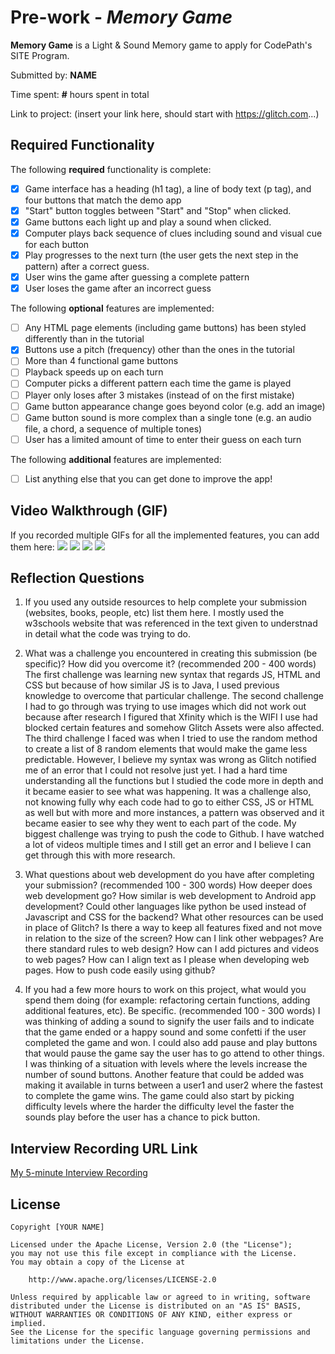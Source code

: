 # Pre-work - *Memory Game*

**Memory Game** is a Light & Sound Memory game to apply for CodePath's SITE Program. 

Submitted by: **NAME**

Time spent: **#** hours spent in total

Link to project: (insert your link here, should start with https://glitch.com...)

## Required Functionality

The following **required** functionality is complete:

* [x] Game interface has a heading (h1 tag), a line of body text (p tag), and four buttons that match the demo app
* [x] "Start" button toggles between "Start" and "Stop" when clicked. 
* [x] Game buttons each light up and play a sound when clicked. 
* [x] Computer plays back sequence of clues including sound and visual cue for each button
* [x] Play progresses to the next turn (the user gets the next step in the pattern) after a correct guess. 
* [x] User wins the game after guessing a complete pattern
* [x] User loses the game after an incorrect guess

The following **optional** features are implemented:

* [ ] Any HTML page elements (including game buttons) has been styled differently than in the tutorial
* [x] Buttons use a pitch (frequency) other than the ones in the tutorial
* [ ] More than 4 functional game buttons
* [ ] Playback speeds up on each turn
* [ ] Computer picks a different pattern each time the game is played
* [ ] Player only loses after 3 mistakes (instead of on the first mistake)
* [ ] Game button appearance change goes beyond color (e.g. add an image)
* [ ] Game button sound is more complex than a single tone (e.g. an audio file, a chord, a sequence of multiple tones)
* [ ] User has a limited amount of time to enter their guess on each turn

The following **additional** features are implemented:

- [ ] List anything else that you can get done to improve the app!

## Video Walkthrough (GIF)

If you recorded multiple GIFs for all the implemented features, you can add them here:
![](https://recordit.co/apRzf6lksr)
![](https://recordit.co/HEWb5Ww8vf)
![](gif3-link-here)
![](gif4-link-here)

## Reflection Questions
1. If you used any outside resources to help complete your submission (websites, books, people, etc) list them here. 
I mostly used the w3schools website that was referenced in the text given to understnad in  detail what the code was trying to do.

2. What was a challenge you encountered in creating this submission (be specific)? How did you overcome it? (recommended 200 - 400 words) 
The first challenge was learning new syntax that regards JS, HTML and CSS but because of how similar JS is to Java, I used previous knowledge to overcome that particular challenge. The second challenge I had to go through was trying to use images which did not work out because after research I figured that Xfinity which is the WIFI I use had blocked certain features and somehow Glitch Assets were also affected. The third challenge I faced was when I tried to use the random method to create a list of 8 random elements that would make the game less predictable. However, I believe my syntax was wrong as Glitch notified me of an error that I could not resolve just yet. I had a hard time understanding all the functions but I studied the code more in depth and it became easier to see what was happening. It was a challenge also, not knowing fully why each code had to go to either CSS, JS or HTML as well but with more and more instances, a pattern was observed and it became easier to see why they went to each part of the code. My biggest challenge was trying to push the code to Github. I have watched a lot of videos multiple times and I still get an error and I believe I can get through this with more research.

3. What questions about web development do you have after completing your submission? (recommended 100 - 300 words) 
How deeper does web development go?
How similar is web development to Android app development?
Could other languages like python be used instead of Javascript and CSS for the backend?
What other resources can be used in place of Glitch?
Is there a way to keep all features fixed and not move in relation to the size of the screen?
How can I link other webpages?
Are there standard rules to web design?
How can I add pictures and videos to web pages?
How can I align text as I please when developing web pages.
How to push code easily using github?








4. If you had a few more hours to work on this project, what would you spend them doing (for example: refactoring certain functions, adding additional features, etc). Be specific. (recommended 100 - 300 words) 
I was thinking of adding a sound to signify the user fails and to indicate that the game ended or a happy sound and some confetti if the user completed the game and won. 
I could also add pause and play buttons that would pause the game say the user has to go attend to other things.
I was thinking of a situation with levels where the levels increase the number of sound buttons.
Another feature that could be added was making it available in turns between a user1 and user2 where the fastest to complete the game wins.
The game could also start by picking difficulty levels where the harder the difficulty level the faster the sounds play before the user has a chance to pick button.




## Interview Recording URL Link

[My 5-minute Interview Recording](https://youtu.be/yu2ydDmD1hs)


## License

    Copyright [YOUR NAME]

    Licensed under the Apache License, Version 2.0 (the "License");
    you may not use this file except in compliance with the License.
    You may obtain a copy of the License at

        http://www.apache.org/licenses/LICENSE-2.0

    Unless required by applicable law or agreed to in writing, software
    distributed under the License is distributed on an "AS IS" BASIS,
    WITHOUT WARRANTIES OR CONDITIONS OF ANY KIND, either express or implied.
    See the License for the specific language governing permissions and
    limitations under the License.

